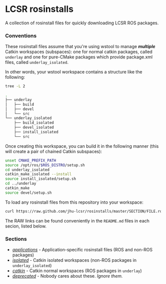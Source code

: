 LCSR rosinstalls
================

A collection of rosinstall files for quickly downloading LCSR ROS packages.

### Conventions

These rosinstall files assume that you're using wstool to manage ***multiple***
Catkin workspaces (subspaces): one for normal catkin packages, called `underlay`
and one for pure-CMake packages which provide package.xml files, called
`underlay_isolated`. 

In other words, your wstool workspace contains a structure like the following:

```sh
tree -L 2
```
```sh
.
├── underlay
│   ├── build
│   ├── devel
│   └── src
└── underlay_isolated
    ├── build_isolated
    ├── devel_isolated
    ├── install_isolated
    └── src
```

Once creating this workspace, you can build it in the following manner
(this will create a pair of chained Catkin subspaces):

```sh
unset CMAKE_PREFIX_PATH
source /opt/ros/$ROS_DISTRO/setup.sh
cd underlay_isolated
catkin_make_isolated --install
source install_isolated/setup.sh
cd ../underlay
catkin_make
source devel/setup.sh
```

To load any rosinstall files from this repository into your workspace:

```bash
curl https://raw.github.com/jhu-lcsr/rosinstalls/master/SECTION/FILE.rosinstall | wstool merge -
```

The RAW links can be found conveniently in the `README.md` files in each secion, listed below.

### Sections

* [*applications*](applications) - Application-specific rosinstall files (ROS and non-ROS packages)
* [*isolated*](isolated) - Catkin isolated workspaces (non-ROS packages in `underlay_isolated`)
* [*catkin*](catkin) - Catkin normal workspaces (ROS packages in `underlay`)
* [*deprecated*](deprecated) - Nobody cares about these. *Ignore them.*
